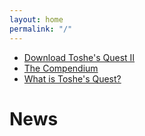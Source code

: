 ```yaml
---
layout: home
permalink: "/"
---
```


<ul class="callout horizontal" style="margin-left: 0;">
  <li>
    <a href="download">Download Toshe's Quest II</a>
  </li>
  <li>
    <a href="compendium">The Compendium</a>
  </li>
  <li>
    <a href="about">What is Toshe's Quest?</a>
  </li>
</ul>

# News
